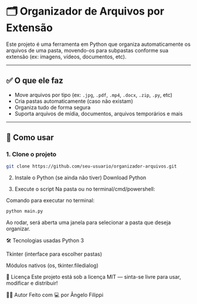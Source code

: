 # 🗂️ Organizador de Arquivos por Extensão

Este projeto é uma ferramenta em Python que organiza automaticamente os arquivos de uma pasta, movendo-os para subpastas conforme sua extensão (ex: imagens, vídeos, documentos, etc).

---

## ✅ O que ele faz

- Move arquivos por tipo (ex: `.jpg`, `.pdf`, `.mp4`, `.docx`, `.zip`, `.py`, etc)
- Cria pastas automaticamente (caso não existam)
- Organiza tudo de forma segura
- Suporta arquivos de mídia, documentos, arquivos temporários e mais

---

## 🚀 Como usar

### 1. Clone o projeto

```bash
git clone https://github.com/seu-usuario/organizador-arquivos.git
```
2. Instale o Python (se ainda não tiver)
Download Python

3. Execute o script
Na pasta ou no terminal/cmd/powershell:

Comando para executar no terminal:
```bash
python main.py
```
Ao rodar, será aberta uma janela para selecionar a pasta que deseja organizar.

🛠️ Tecnologias usadas
Python 3

Tkinter (interface para escolher pastas)

Módulos nativos (os, tkinter.filedialog)

📄 Licença
Este projeto está sob a licença MIT — sinta-se livre para usar, modificar e distribuir!

👨‍💻 Autor
Feito com 💻 por Ângelo Filippi
